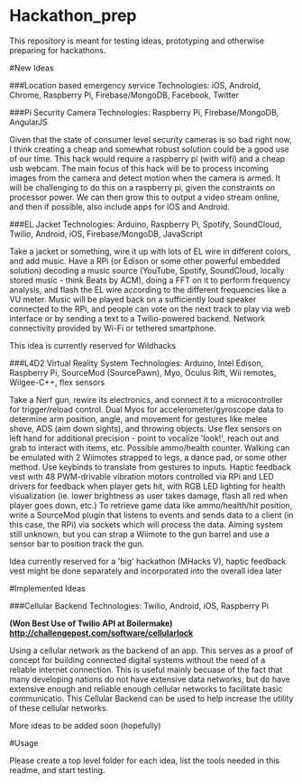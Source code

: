 Hackathon_prep
==============

This repository is meant for testing ideas, prototyping and otherwise preparing for hackathons.

#New Ideas

###Location based emergency service
Technologies: iOS, Android, Chrome, Raspberry Pi, Firebase/MongoDB, Facebook, Twitter


###Pi Security Camera
Technologies: Raspberry Pi, Firebase/MongoDB, AngularJS

Given that the state of consumer level security cameras is so bad right now, I think creating a cheap and somewhat robust solution could be a good use of our time. This hack would require a raspberry pi (with wifi) and a cheap usb webcam. The main focus of this hack will be to process incoming images from the camera and detect motion when the camera is armed. It will be challenging to do this on a raspberry pi, given the constraints on processor power. We can then grow this to output a video stream online, and then if possible, also include apps for iOS and Android.

###EL Jacket
Technologies: Arduino, Raspberry Pi, Spotify, SoundCloud, Twilio, Android, iOS, Firebase/MongoDB, JavaScript

Take a jacket or something, wire it up with lots of EL wire in different colors, and add music. Have a RPi (or Edison or some other powerful embedded solution) decoding a music source (YouTube, Spotify, SoundCloud, locally stored music - think Beats by ACM), doing a FFT on it to perform frequency analysis, and flash the EL wire according to the different frequencies like a VU meter. Music will be played back on a sufficiently loud speaker connected to the RPi, and people can vote on the next track to play via web interface or by sending a text to a Twilio-powered backend. Network connectivity provided by Wi-Fi or tethered smartphone.

This idea is currently reserved for Wildhacks

###L4D2 Virtual Reality System
Technologies: Arduino, Intel Edison, Raspberry Pi, SourceMod (SourcePawn), Myo, Oculus Rift, Wii remotes, Wiigee-C++, flex sensors

Take a Nerf gun, rewire its electronics, and connect it to a microcontroller for trigger/reload control. Dual Myos for accelerometer/gyroscope data to determine arm position, angle, and movement for gestures like melee shove, ADS (aim down sights), and throwing objects. Use flex sensors on left hand for additional precision - point to vocalize 'look!', reach out and grab to interact with items, etc. Possible ammo/health counter. Walking can be emulated with 2 Wiimotes strapped to legs, a dance pad, or some other method. Use keybinds to translate from gestures to inputs. Haptic feedback vest with 48 PWM-drivable vibration motors controlled via RPi and LED drivers for feedback when player gets hit, with RGB LED lighting for health visualization (ie. lower brightness as user takes damage, flash all red when player goes down, etc.) To retrieve game data like ammo/health/hit position, write a SourceMod plugin that listens to events and sends data to a client (in this case, the RPi) via sockets which will process the data. Aiming system still unknown, but you can strap a Wiimote to the gun barrel and use a sensor bar to position track the gun.

Idea currently reserved for a 'big' hackathon (MHacks V), haptic feedback vest might be done separately and incorporated into the overall idea later

#Implemented Ideas

###Cellular Backend
Technologies: Twilio, Android, iOS, Raspberry Pi

**(Won Best Use of Twilio API at Boilermake) http://challengepost.com/software/cellularlock**

Using a cellular network as the backend of an app. This serves as a proof of concept for building connected digital systems without the need of a reliable internet connection. This is useful mainly becuase of the fact that many developing nations do not have extensive data networks, but do have extensive enough and reliable enough cellular networks to facilitate basic communicatio. This Cellular Backend can be used to help increase the utility of these cellular networks.



More ideas to be added soon (hopefully)



#Usage

Please create a top level folder for each idea, list the tools needed in this readme, and start testing.
